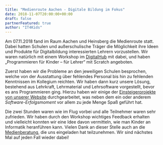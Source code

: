 ```yaml
---
title: "Medienroute Aachen - Digitale Bildung im Fokus"
date: 2018-11-07T20:00:00+00:00
draft: false
partnerFeatured: true
author: "IT4Kids"
---
```


Am 07.11.2018 fand im Raum Aachen und Heinsberg die Medienroute statt.
Dabei hatten Schulen und außerschulische Träger die Möglichkeit ihre Ideen und Produkte für Digitalbildung interessierten Lehrern vorzustellen.
Wir waren natürlich mit einem Workshop im <a href="https://aachen.digital/">DigitalHub</a> mit dabei, und haben „Programmieren für Kinder – für Lehrer“ mit Scratch angeboten.

Zuerst haben wir die Probleme an den jeweiligen Schulen besprochen, welche von der Ausstattung über fehlendes Personal bis hin zu fehlenden Kenntnissen im Kollegium reichten.
Wir haben dann kurz unsere Lösung, bestehend aus Lehrkraft, Lehrmaterial und Lehrsoftware vorgestellt, bevor es ans Programmieren ging.
Hierzu haben wir einige der <a href="https://www.it-for-kids.org/projekte">Einsteigerprojekte von unserer Website</a> durchgearbeitet,
was neben dem ein oder anderem <i>Software-Erfolgsmoment</i> vor allem zu jede Menge Spaß geführt hat.

Die zwei Stunden waren wie im Flug vorbei und alle Teilnehmer waren sehr zufrieden.
Wir haben durch den Workshop wichtiges Feedback erhalten und vielleicht konnten wir eine Idee davon vermitteln, wie man Kinder an Informatik heranführen kann.
Vielen Dank an dieser Stelle auch an die <a href="http://www.medienberatung.schulministerium.nrw.de/Medienberatung/Medienberaterinnen-und-Medienberater/Medienberatung-vor-Ort/RegBez-K/St%C3%A4dteregion-Aachen/">Medienberatung</a>, die uns eingeladen hat teilzunehmen. Wir sind nächstes Mal auf jeden Fall wieder dabei!
